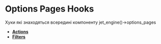 # Options Pages Hooks

Хуки які знаходяться всередині компоненту jet_engine()->options_pages

* **<a href="/01-jet-engine/01-hooks/06-options-pages/actions.md">Actions</a>**
* **<a href="/01-jet-engine/01-hooks/06-options-pages/filters.md">Filters</a>**
